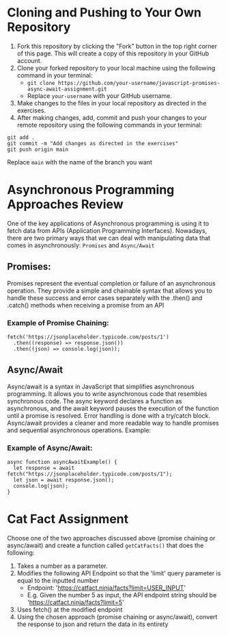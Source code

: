 # Cloning and Pushing to Your Own Repository

1. Fork this repository by clicking the "Fork" button in the top right corner of this page. This will create a copy of this repository in your GitHub account.
2. Clone your forked repository to your local machine using the following command in your terminal:
    - `git clone https://github.com/your-username/javascript-promises-async-await-assignment.git`
    - Replace `your-username` with your GitHub username.
3. Make changes to the files in your local repository as directed in the exercises.
4. After making changes, add, commit and push your changes to your remote repository using the following commands in your terminal:

```
git add .
git commit -m "Add changes as directed in the exercises"
git push origin main
```

Replace `main` with the name of the branch you want

# Asynchronous Programming Approaches Review

One of the key applications of Asynchronous programming is using it to fetch data from
APIs (Application Programming Interfaces).
Nowadays, there are two primary ways that we can deal with manipulating data that comes
in asynchronously: `Promises` and `Async/Await`

## Promises:
Promises represent the eventual completion or failure of an asynchronous operation.
They provide a simple and chainable syntax that allows you to handle these success and error
cases separately with the .then() and .catch() methods when receiving a promise from an API

### Example of Promise Chaining:
```
fetch('https://jsonplaceholder.typicode.com/posts/1')
  .then((response) => response.json())
  .then((json) => console.log(json));
```
## Async/Await
Async/await is a syntax in JavaScript that simplifies asynchronous programming. It allows you
to write asynchronous code that resembles synchronous code. The async keyword declares a function
as asynchronous, and the await keyword pauses the execution of the function until a promise is resolved.
Error handling is done with a try/catch block. Async/await provides a cleaner and more readable way to
handle promises and sequential asynchronous operations.
Example:

### Example of Async/Await:
```
async function asyncAwaitExample() {
  let response = await fetch("https://jsonplaceholder.typicode.com/posts/1");
  let json = await response.json();
  console.log(json);
}
```

# Cat Fact Assignment
Choose one of the two approaches discussed above (promise chaining or async/await) and create a
function called `getCatFacts()` that does the following:
1. Takes a number as a parameter.
2. Modifies the following API Endpoint so that the 'limit' query parameter is equal to the inputted number
   - Endpoint: 'https://catfact.ninja/facts?limit=USER_INPUT'
   - E.g. Given the number 5 as input, the API endpoint string should be 'https://catfact.ninja/facts?limit=5'
3. Uses fetch() at the modified endpoint
4. Using the chosen approach (promise chaining or async/await), convert the response to json and return the data in its entirety